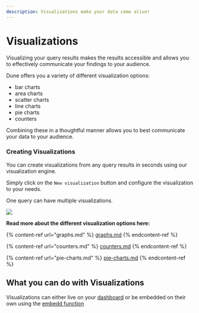 ```yaml
---
description: Visualizations make your data come alive!
---
```


# Visualizations

Visualizing your query results makes the results accessible and allows you to effectively communicate your findings to your audience.

Dune offers you a variety of different visualization options:

* bar charts
* area charts
* scatter charts
* line charts
* pie charts
* counters

Combining these in a thoughtful manner allows you to best communicate your data to your audience.

### Creating Visualizations

You can create visualizations from any query results in seconds using our visualization engine.

Simply click on the `New visualization` button and configure the visualization to your needs.

One query can have multiple visualizations.



![](<../../assets/2021-11-26 13-08-16.gif>)

**Read more about the different visualization options here:**

{% content-ref url="graphs.md" %}
[graphs.md](graphs.md)
{% endcontent-ref %}

{% content-ref url="counters.md" %}
[counters.md](counters.md)
{% endcontent-ref %}

{% content-ref url="pie-charts.md" %}
[pie-charts.md](pie-charts.md)
{% endcontent-ref %}

## What you can do with Visualizations

Visualizations can either live on your [dashboard](../dashboards.md) or be embedded on their own using the [embedd function](../../sharing/embeds/)

